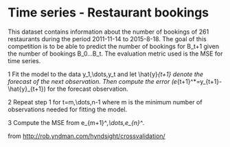 # Time series - Restaurant bookings

This dataset contains information about the number of bookings of 261 restaurants during the period 2011-11-14 to 2015-8-18. The goal of this competition is to be able to predict the number of bookings for B_t+1 given the number of bookings B_0...B_t. The evaluation metric used is the MSE for time series.

1 Fit the model to the data y_1,\dots,y_t and let \hat{y}_{t+1} denote the forecast of the next observation. Then compute the error (e_{t+1}^*=y_{t+1}-\hat{y}_{t+1}) for the forecast observation.

2 Repeat step 1 for t=m,\dots,n-1 where m is the minimum number of observations needed for fitting the model.

3 Compute the MSE from e_{m+1}^*,\dots,e_{n}^*.

from http://rob.yndman.com/hyndsight/crossvalidation/
